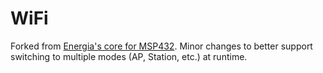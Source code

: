 # WiFi

Forked from [Energia's core for MSP432](https://github.com/energia/msp432r-core). Minor changes to better support switching to multiple modes (AP, Station, etc.) at runtime.

